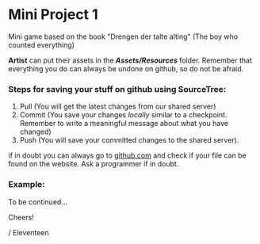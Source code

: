 # Mini Project 1
Mini game based on the book "Drengen der talte alting" (The boy who counted everything)

**Artist** can put their assets in the **_Assets/Resources_** folder. Remember that everything you do can always be undone on github, so do not be afraid.

### Steps for saving your stuff on github using SourceTree:
1. Pull (You will get the latest changes from our shared server)
2. Commit (You save your changes _locally_ similar to a checkpoint. Remember to write a meaningful message about what you have changed)
3. Push (You will save your committed changes to the shared server).

if in doubt you can always go to [github.com](https://github.com/DADIU-Group5/Mini-Project-1) and check if your file can be found on the website. Ask a programmer if in doubt.

### Example:
To be continued... 







Cheers! 

/ Eleventeen


